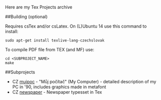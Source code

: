 Here are my Tex Projects archive

##Building (optional)

Requires csTex and/or csLatex. On (L)Ubuntu 14 use this command to install:

	sudo apt-get install texlive-lang-czechslovak

To compile PDF file from TEX (and MF) use:

	cd <SUBPROJECT_NAME>
	make

##Subprojects

* CZ [mujpoc](mujpoc/) - "Můj počítač" (My Computer) - detailed description of my PC in '90, includes graphics made in metafont
* CZ [newspaper](newspaper/) - Newspaper typesset in Tex


